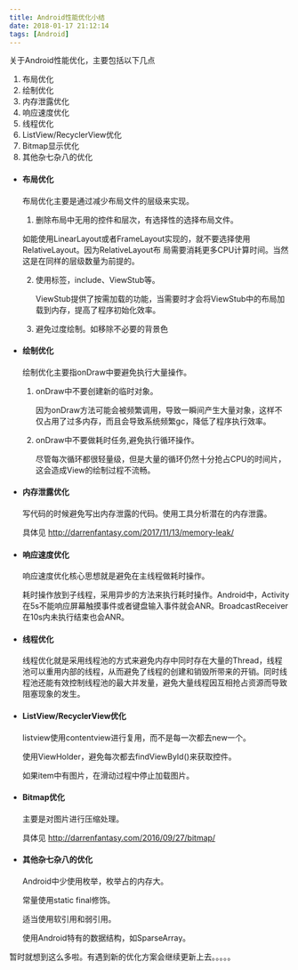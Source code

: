 ```yaml
---
title: Android性能优化小结
date: 2018-01-17 21:12:14
tags: [Android]
---
```


关于Android性能优化，主要包括以下几点

1. 布局优化
2. 绘制优化
3. 内存泄露优化
4. 响应速度优化
5. 线程优化
6. ListView/RecyclerView优化
7. Bitmap显示优化
8. 其他杂七杂八的优化

* #### 布局优化

  布局优化主要是通过减少布局文件的层级来实现。

  1. 删除布局中无用的控件和层次，有选择性的选择布局文件。

  如能使用LinearLayout或者FrameLayout实现的，就不要选择使用RelativeLayout。因为RelativeLayout布   局需要消耗更多CPU计算时间。当然这是在同样的层级数量为前提的。

  2. 使用标签，include、ViewStub等。

     ViewStub提供了按需加载的功能，当需要时才会将ViewStub中的布局加载到内存，提高了程序初始化效率。

  3. 避免过度绘制。如移除不必要的背景色


* #### 绘制优化

  绘制优化主要指onDraw中要避免执行大量操作。

  1. onDraw中不要创建新的临时对象。

     因为onDraw方法可能会被频繁调用，导致一瞬间产生大量对象，这样不仅占用了过多内存，而且会导致系统频繁gc，降低了程序执行效率。

  2. onDraw中不要做耗时任务,避免执行循环操作。

     尽管每次循环都很轻量级，但是大量的循环仍然十分抢占CPU的时间片，这会造成View的绘制过程不流畅。

* #### 内存泄露优化

  写代码的时候避免写出内存泄露的代码。使用工具分析潜在的内存泄露。

  具体见 http://darrenfantasy.com/2017/11/13/memory-leak/

* #### 响应速度优化

  响应速度优化核心思想就是避免在主线程做耗时操作。

  耗时操作放到子线程，采用异步的方法来执行耗时操作。Android中，Activity在5s不能响应屏幕触摸事件或者键盘输入事件就会ANR。BroadcastReceiver在10s内未执行结束也会ANR。

* #### 线程优化

  线程优化就是采用线程池的方式来避免内存中同时存在大量的Thread，线程池可以重用内部的线程，从而避免了线程的创建和销毁所带来的开销。同时线程池还能有效控制线程池的最大并发量，避免大量线程因互相抢占资源而导致阻塞现象的发生。

* #### ListView/RecyclerView优化

  listview使用contentview进行复用，而不是每一次都去new一个。

  使用ViewHolder，避免每次都去findViewById()来获取控件。

  如果item中有图片，在滑动过程中停止加载图片。

* #### Bitmap优化

  主要是对图片进行压缩处理。

  具体见 http://darrenfantasy.com/2016/09/27/bitmap/

* #### 其他杂七杂八的优化

  Android中少使用枚举，枚举占的内存大。

  常量使用static final修饰。

  适当使用软引用和弱引用。

  使用Android特有的数据结构，如SparseArray。



暂时就想到这么多啦。有遇到新的优化方案会继续更新上去。。。。。